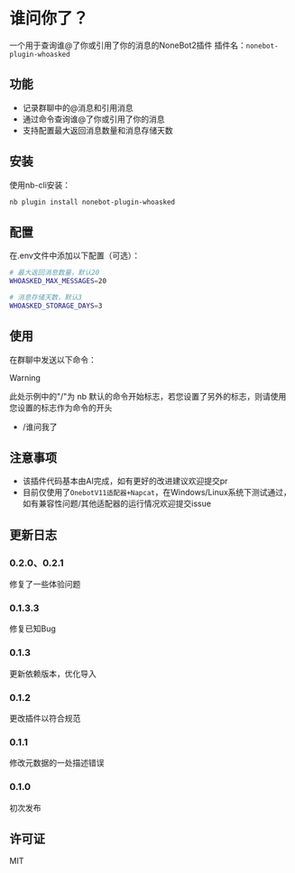 # 谁问你了？

一个用于查询谁@了你或引用了你的消息的NoneBot2插件
插件名：`nonebot-plugin-whoasked`

## 功能

- 记录群聊中的@消息和引用消息
- 通过命令查询谁@了你或引用了你的消息
- 支持配置最大返回消息数量和消息存储天数

## 安装

使用nb-cli安装：

```bash
nb plugin install nonebot-plugin-whoasked
```

## 配置

在.env文件中添加以下配置（可选）：

```bash
# 最大返回消息数量，默认20
WHOASKED_MAX_MESSAGES=20

# 消息存储天数，默认3
WHOASKED_STORAGE_DAYS=3
```

## 使用

在群聊中发送以下命令：
> [!WARNING]
> 此处示例中的"/"为 nb 默认的命令开始标志，若您设置了另外的标志，则请使用您设置的标志作为命令的开头

- /谁问我了

## 注意事项
- 该插件代码基本由AI完成，如有更好的改进建议欢迎提交pr
- 目前仅使用了`OnebotV11适配器+Napcat`，在Windows/Linux系统下测试通过，如有兼容性问题/其他适配器的运行情况欢迎提交issue

## 更新日志

### 0.2.0、0.2.1
修复了一些体验问题

### 0.1.3.3
修复已知Bug

### 0.1.3
更新依赖版本，优化导入

### 0.1.2
更改插件以符合规范

### 0.1.1
修改元数据的一处描述错误

### 0.1.0
初次发布


## 许可证

MIT